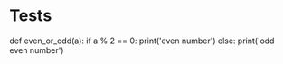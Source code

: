 # Tests

def even_or_odd(a):
    if a % 2 == 0:
        print('even number')
    else:
        print('odd even number')
        
